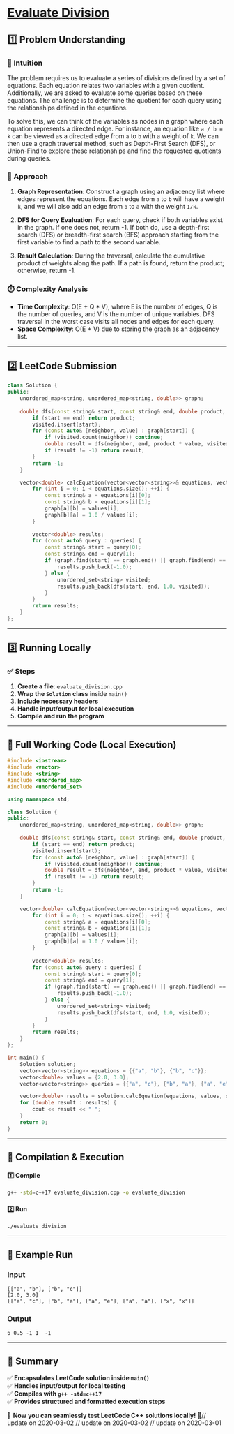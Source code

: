 # **[Evaluate Division](https://leetcode.com/problems/evaluate-division/description/)**  

## **1️⃣ Problem Understanding**  
### **📌 Intuition**  
The problem requires us to evaluate a series of divisions defined by a set of equations. Each equation relates two variables with a given quotient. Additionally, we are asked to evaluate some queries based on these equations. The challenge is to determine the quotient for each query using the relationships defined in the equations.

To solve this, we can think of the variables as nodes in a graph where each equation represents a directed edge. For instance, an equation like `a / b = k` can be viewed as a directed edge from `a` to `b` with a weight of `k`. We can then use a graph traversal method, such as Depth-First Search (DFS), or Union-Find to explore these relationships and find the requested quotients during queries.

### **🚀 Approach**  
1. **Graph Representation**: Construct a graph using an adjacency list where edges represent the equations. Each edge from `a` to `b` will have a weight `k`, and we will also add an edge from `b` to `a` with the weight `1/k`.
   
2. **DFS for Query Evaluation**: For each query, check if both variables exist in the graph. If one does not, return -1. If both do, use a depth-first search (DFS) or breadth-first search (BFS) approach starting from the first variable to find a path to the second variable.
   
3. **Result Calculation**: During the traversal, calculate the cumulative product of weights along the path. If a path is found, return the product; otherwise, return -1.

### **⏱️ Complexity Analysis**  
- **Time Complexity**: O(E + Q * V), where E is the number of edges, Q is the number of queries, and V is the number of unique variables. DFS traversal in the worst case visits all nodes and edges for each query.
- **Space Complexity**: O(E + V) due to storing the graph as an adjacency list.

---  

## **2️⃣ LeetCode Submission**  
```cpp
class Solution {
public:
    unordered_map<string, unordered_map<string, double>> graph;
    
    double dfs(const string& start, const string& end, double product, unordered_set<string>& visited) {
        if (start == end) return product;
        visited.insert(start);
        for (const auto& [neighbor, value] : graph[start]) {
            if (visited.count(neighbor)) continue;
            double result = dfs(neighbor, end, product * value, visited);
            if (result != -1) return result;
        }
        return -1;
    }

    vector<double> calcEquation(vector<vector<string>>& equations, vector<double>& values, vector<vector<string>>& queries) {
        for (int i = 0; i < equations.size(); ++i) {
            const string& a = equations[i][0];
            const string& b = equations[i][1];
            graph[a][b] = values[i];
            graph[b][a] = 1.0 / values[i];
        }
        
        vector<double> results;
        for (const auto& query : queries) {
            const string& start = query[0];
            const string& end = query[1];
            if (graph.find(start) == graph.end() || graph.find(end) == graph.end()) {
                results.push_back(-1.0);
            } else {
                unordered_set<string> visited;
                results.push_back(dfs(start, end, 1.0, visited));
            }
        }
        return results;
    }
};  
```

---  

## **3️⃣ Running Locally**  
### **✅ Steps**  
1. **Create a file**: `evaluate_division.cpp`  
2. **Wrap the `Solution` class** inside `main()`  
3. **Include necessary headers**  
4. **Handle input/output for local execution**  
5. **Compile and run the program**  

---  

## **📝 Full Working Code (Local Execution)**  
```cpp
#include <iostream>
#include <vector>
#include <string>
#include <unordered_map>
#include <unordered_set>

using namespace std;

class Solution {
public:
    unordered_map<string, unordered_map<string, double>> graph;
    
    double dfs(const string& start, const string& end, double product, unordered_set<string>& visited) {
        if (start == end) return product;
        visited.insert(start);
        for (const auto& [neighbor, value] : graph[start]) {
            if (visited.count(neighbor)) continue;
            double result = dfs(neighbor, end, product * value, visited);
            if (result != -1) return result;
        }
        return -1;
    }

    vector<double> calcEquation(vector<vector<string>>& equations, vector<double>& values, vector<vector<string>>& queries) {
        for (int i = 0; i < equations.size(); ++i) {
            const string& a = equations[i][0];
            const string& b = equations[i][1];
            graph[a][b] = values[i];
            graph[b][a] = 1.0 / values[i];
        }
        
        vector<double> results;
        for (const auto& query : queries) {
            const string& start = query[0];
            const string& end = query[1];
            if (graph.find(start) == graph.end() || graph.find(end) == graph.end()) {
                results.push_back(-1.0);
            } else {
                unordered_set<string> visited;
                results.push_back(dfs(start, end, 1.0, visited));
            }
        }
        return results;
    }
};

int main() {
    Solution solution;
    vector<vector<string>> equations = {{"a", "b"}, {"b", "c"}};
    vector<double> values = {2.0, 3.0};
    vector<vector<string>> queries = {{"a", "c"}, {"b", "a"}, {"a", "e"}, {"a", "a"}, {"x", "x"}};

    vector<double> results = solution.calcEquation(equations, values, queries);
    for (double result : results) {
        cout << result << " ";
    }
    return 0;
}
```  

---  

## **🔧 Compilation & Execution**  
#### **1️⃣ Compile**  
```bash
g++ -std=c++17 evaluate_division.cpp -o evaluate_division
```  

#### **2️⃣ Run**  
```bash
./evaluate_division
```  

---  

## **🎯 Example Run**  
### **Input**  
```
[["a", "b"], ["b", "c"]]
[2.0, 3.0]
[["a", "c"], ["b", "a"], ["a", "e"], ["a", "a"], ["x", "x"]]
```  
### **Output**  
```
6 0.5 -1 1  -1 
```  

---  

## **📌 Summary**  
✅ **Encapsulates LeetCode solution inside `main()`**  
✅ **Handles input/output for local testing**  
✅ **Compiles with `g++ -std=c++17`**  
✅ **Provides structured and formatted execution steps**  

🚀 **Now you can seamlessly test LeetCode C++ solutions locally!** 🚀// update on 2020-03-02
// update on 2020-03-02
// update on 2020-03-01
